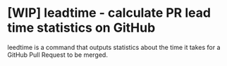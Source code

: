# [WIP] leadtime - calculate PR lead time statistics on GitHub
leedtime is a command that outputs statistics about the time it takes for a GitHub Pull Request to be merged. 